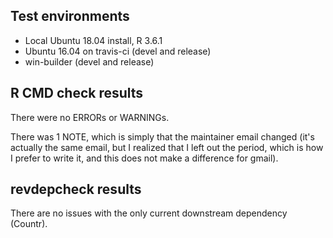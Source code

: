 ## Test environments
* Local Ubuntu 18.04 install, R 3.6.1
* Ubuntu 16.04 on travis-ci (devel and release)
* win-builder (devel and release)


## R CMD check results
There were no ERRORs or WARNINGs.

There was 1 NOTE, which is simply that the maintainer email changed (it's actually the same email, but I realized that I left out the period, which is how I prefer to write it, and this does not make a difference for gmail).


## revdepcheck results
There are no issues with the only current downstream dependency (Countr).
